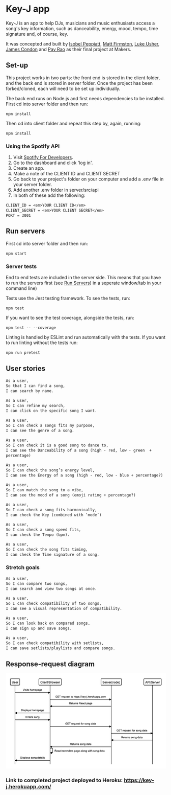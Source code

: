 # Key-J app

Key-J is an app to help DJs, musicians and music enthusiasts access a song's key information, such as danceability, energy, mood, tempo, time signature and, of course, key.

It was concepted and built by [Isobel Peppiatt](https://github.com/isobelpepp), [Matt Firmston](https://github.com/YoFirmy), [Luke Usher](https://github.com/lushcodes), [James Condon](https://github.com/JEC1100) and [Pav Rao](https://github.com/pav0107) as their final project at Makers.


## Set-up

This project works in two parts: the front end is stored in the client folder, and the back end is stored in server folder. Once the project has been forked/cloned, each will need to be set up individually.

The back end runs on Node.js and first needs dependencies to be installed. First cd into server folder and then run:

```
npm install
```

Then cd into client folder and repeat this step by, again, running:

```
npm install
```

### Using the Spotify API

1. Visit [Spotify For Developers](https://developer.spotify.com/).
2. Go to the dashboard and click 'log in'.
3. Create an app. 
4. Make a note of the CLIENT ID and CLIENT SECRET
5. Go back to your project's folder on your computer and add a .env file in your server folder.
6. Add another .env folder in server/src/api
7. In both of these add the following:
```
CLIENT_ID = <em>YOUR CLIENT ID</em>
CLIENT_SECRET = <em>YOUR CLIENT SECRET</em>
PORT = 3001
```

## Run servers

First cd into server folder and then run:

```
npm start
```

### Server tests

End to end tests are included in the server side. This means that you have to run the servers first (see [Run Servers](#run-servers)) in a seperate window/tab in your command line)

Tests use the Jest testing framework. To see the tests, run:

```
npm test
```

If you want to see the test coverage, alongside the tests, run:

```
npm test -- --coverage
```

Linting is handled by ESLint and run automatically with the tests. If you want to run linting without the tests run:

```
npm run pretest
```

## User stories

```
As a user,
So that I can find a song,
I can search by name.
```

```
As a user,
So I can refine my search,
I can click on the specific song I want.
```

```
As a user,
So I can check a songs fits my purpose,
I can see the genre of a song.
```

```
As a user,
So I can check it is a good song to dance to,
I can see the Danceability of a song (high - red, low - green  + percentage)
```

```
As a user,
So I can check the song’s energy level,
I can see the Energy of a song (high - red, low - blue + percentage?)
```

```
As a user,
So I can match the song to a vibe,
I can see the mood of a song (emoji rating + percentage?)
```

```
As a user,
So I can check a song fits harmonically,
I can check the Key (combined with ‘mode’)
```

```
As a user,
So I can check a song speed fits,
I can check the Tempo (bpm).
```

```
As a user,
So I can check the song fits timing,
I can check the Time signature of a song.
```

### Stretch goals

```
As a user,
So I can compare two songs,
I can search and view two songs at once.
```

```
As a user,
So I can check compatibility of two songs,
I can see a visual representation of compatibility.
```

```
As a user,
So I can look back on compared songs,
I can sign up and save songs.
```

```
As a user,
So I can check compatibility with setlists,
I can save setlists/playlists and compare songs.
```

## Response-request diagram

![sequence_diagram](/images/sequence_diagram.key_j.png)

### Link to completed project deployed to Heroku: https://key-j.herokuapp.com/
